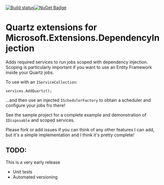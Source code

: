 [![Build status](https://ci.appveyor.com/api/projects/status/f4wx7j0npdtnq808?svg=true)](https://ci.appveyor.com/project/nizmow/quartz-dependencyinjection-microsoft)[![NuGet Badge](https://buildstats.info/nuget/Quartz.DependencyInjection.Microsoft)](https://www.nuget.org/packages/Quartz.DependencyInjection.Microsoft/)

# Quartz extensions for Microsoft.Extensions.DependencyInjection

Adds required services to run jobs scoped with dependency injection. Scoping is particularly important if you want to use an Entity Framework inside your Quartz jobs.

To use with an `IServiceCollection`:

```
services.AddQuartz();
```

...and then use an injected `ISchedulerFactory` to obtain a scheduler and configure your jobs fro there!

See the sample project for a complete example and demonstration of `IDisposable` and scoped services.

Please fork or add issues if you can think of any other features I can add, but it's a simple implementation and  I think it's pretty complete!

## TODO:

This is a very early release

* Unit tests
* Automated versioning

